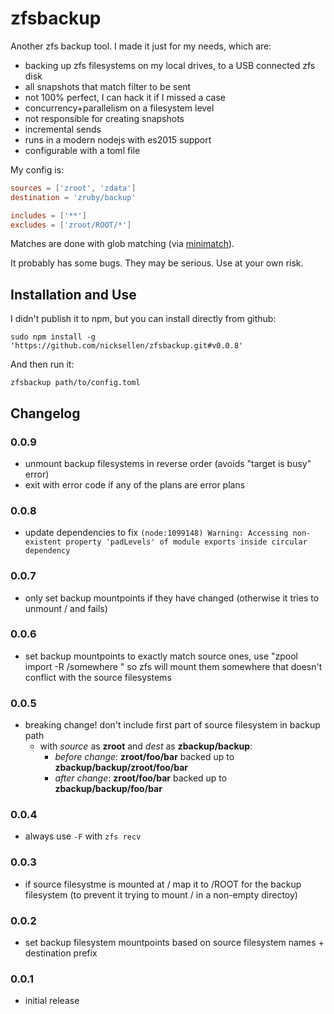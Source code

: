 # zfsbackup

Another zfs backup tool. I made it just for my needs, which are:

* backing up zfs filesystems on my local drives, to a USB connected zfs disk
* all snapshots that match filter to be sent
* not 100% perfect, I can hack it if I missed a case
* concurrency+parallelism on a filesystem level
* not responsible for creating snapshots
* incremental sends
* runs in a modern nodejs with es2015 support
* configurable with a toml file

My config is:

```toml
sources = ['zroot', 'zdata']
destination = 'zruby/backup'

includes = ['**']
excludes = ['zroot/ROOT/*']
```

Matches are done with glob matching (via [minimatch](https://github.com/isaacs/minimatch)).

It probably has some bugs. They may be serious. Use at your own risk.

## Installation and Use

I didn't publish it to npm, but you can install directly from github:

```
sudo npm install -g 'https://github.com/nicksellen/zfsbackup.git#v0.0.8'
```

And then run it:
```
zfsbackup path/to/config.toml
```

## Changelog

### 0.0.9

* unmount backup filesystems in reverse order (avoids "target is busy" error)
* exit with error code if any of the plans are error plans

### 0.0.8

* update dependencies to fix `(node:1099148) Warning: Accessing non-existent property 'padLevels' of module exports inside circular dependency`

### 0.0.7

* only set backup mountpoints if they have changed (otherwise it tries to unmount / and fails)

### 0.0.6

* set backup mountpoints to exactly match source ones, use "zpool import -R /somewhere <backupzpool>"
  so zfs will mount them somewhere that doesn't conflict with the source filesystems

### 0.0.5

* breaking change! don't include first part of source filesystem in backup path
    * with _source_ as **zroot** and _dest_ as **zbackup/backup**:
        * _before change_: **zroot/foo/bar** backed up to **zbackup/backup/zroot/foo/bar**
        * _after change_: **zroot/foo/bar** backed up to **zbackup/backup/foo/bar**

### 0.0.4

* always use `-F` with `zfs recv`

### 0.0.3

* if source filesystme is mounted at / map it to /ROOT for the backup filesystem
  (to prevent it trying to mount / in a non-empty directoy)

### 0.0.2

* set backup filesystem mountpoints based on source filesystem names + destination prefix

### 0.0.1

* initial release
